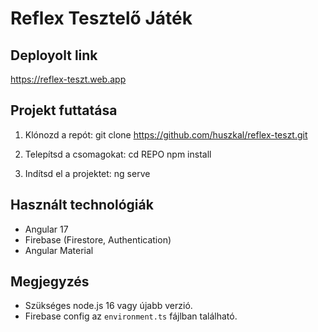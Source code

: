 # Reflex Tesztelő Játék

## Deployolt link

https://reflex-teszt.web.app

## Projekt futtatása

1. Klónozd a repót:
	git clone https://github.com/huszkal/reflex-teszt.git

2. Telepítsd a csomagokat:
   cd REPO
   npm install

3. Indítsd el a projektet:
   ng serve

## Használt technológiák
- Angular 17
- Firebase (Firestore, Authentication)
- Angular Material

## Megjegyzés
- Szükséges node.js 16 vagy újabb verzió.
- Firebase config az `environment.ts` fájlban található.

